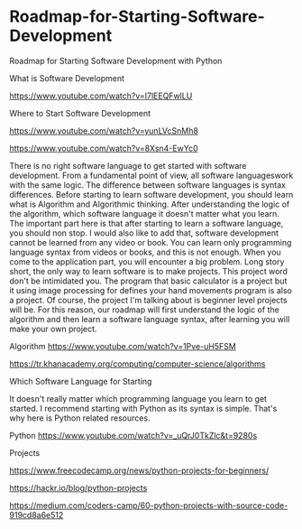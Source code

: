 # Roadmap-for-Starting-Software-Development
Roadmap for Starting Software Development with Python

What is Software Development

https://www.youtube.com/watch?v=I7lEEQFwlLU

Where to Start Software Development

https://www.youtube.com/watch?v=yunLVcSnMh8

https://www.youtube.com/watch?v=8Xsn4-EwYc0


  There is no right software language to get started with software development. From a fundamental point of view, all software languages ​​work with the same logic. The difference between software languages ​​is syntax differences. Before starting to learn software development, you should learn what is Algorithm and Algorithmic thinking. 
  After understanding the logic of the algorithm, which software language it doesn't matter what you learn. The important part here is that after starting to learn a software language, you should non stop. I would also like to add that, software development cannot be learned from any video or book.
  You can learn only programming language syntax from videos or books, and this is not enough. When you come to the application part, you will encounter a big problem. 
Long story short, the only way to learn software is to make projects. This project word don't be intimidated you. The program that basic calculator is a project but it using image processing for defines your hand movements program is also a project. Of course, the project I'm talking about is beginner level projects will be. 
  For this reason, our roadmap will first understand the logic of the algorithm and then learn a software language syntax, after learning you will make your own project.


Algorithm
https://www.youtube.com/watch?v=1Pve-uH5FSM

https://tr.khanacademy.org/computing/computer-science/algorithms


Which Software Language for Starting

It doesn't really matter which programming language you learn to get started. I recommend starting with Python as its syntax is simple. That's why here is Python related resources.

Python
https://www.youtube.com/watch?v=_uQrJ0TkZlc&t=9280s

Projects

https://www.freecodecamp.org/news/python-projects-for-beginners/

https://hackr.io/blog/python-projects

https://medium.com/coders-camp/60-python-projects-with-source-code-919cd8a6e512
